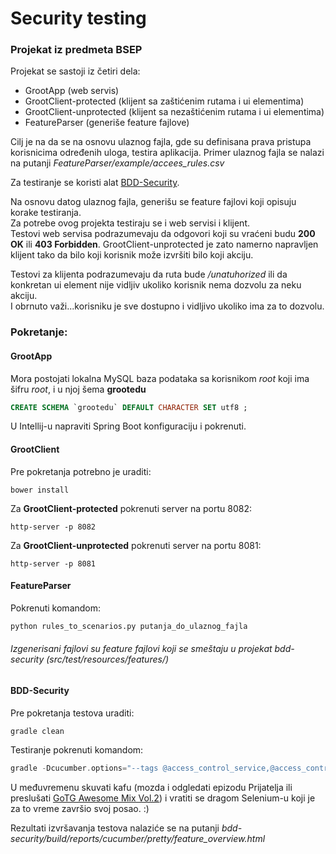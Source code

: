 # Security testing
### Projekat iz predmeta BSEP

Projekat se sastoji iz četiri dela:
  - GrootApp (web servis)
  - GrootClient-protected (klijent sa zaštićenim rutama i ui elementima)
  - GrootClient-unprotected (klijent sa nezaštićenim rutama i ui elementima)
  - FeatureParser (generiše feature fajlove)
  
Cilj je na da se na osnovu ulaznog fajla, gde su definisana prava pristupa korisnicima određenih uloga, testira aplikacija.
Primer ulaznog fajla se nalazi na putanji *FeatureParser/example/accees_rules.csv*

Za testiranje se koristi alat [BDD-Security](http://www.continuumsecurity.net/bdd-intro.html).<br/>

Na osnovu datog ulaznog fajla, generišu se feature fajlovi koji opisuju korake testiranja.<br/>
Za potrebe ovog projekta testiraju se i web servisi i klijent.<br/>
Testovi web servisa podrazumevaju da odgovori koji su vraćeni budu **200 OK** ili **403 Forbidden**. GrootClient-unprotected je zato namerno napravljen klijent tako da bilo koji korisnik može izvršiti bilo koji akciju. <br/>

Testovi za klijenta podrazumevaju da ruta bude */unatuhorized* ili da konkretan ui element nije vidljiv ukoliko korisnik nema dozvolu za neku akciju. <br/>
I obrnuto važi...korisniku je sve dostupno i vidljivo ukoliko ima za to dozvolu.<br/>

### Pokretanje:
  
#### GrootApp
  
Mora postojati lokalna MySQL baza podataka sa korisnikom *root* koji ima šifru *root*, i u njoj šema **grootedu**
```SQL
CREATE SCHEMA `grootedu` DEFAULT CHARACTER SET utf8 ;
 ```
 U Intellij-u napraviti Spring Boot konfiguraciju i pokrenuti.
 
 #### GrootClient
 
 Pre pokretanja potrebno je uraditi:
 ```
 bower install
 ```
 Za **GrootClient-protected** pokrenuti server na portu 8082:
 ```
 http-server -p 8082
 ```
 Za **GrootClient-unprotected** pokrenuti server na portu 8081:
 ```
 http-server -p 8081
 ```
 
 #### FeatureParser
 Pokrenuti komandom:
 ```python
 python rules_to_scenarios.py putanja_do_ulaznog_fajla
 ```
 ###### Izgenerisani fajlovi su feature fajlovi koji se smeštaju u projekat bdd-security (*src/test/resources/features/*)
 
 #### BDD-Security
 
 Pre pokretanja testova uraditi:
 ```gradle
 gradle clean
 ```
 
 Testiranje pokrenuti komandom:
 ```gradle
 gradle -Dcucumber.options="--tags @access_control_service,@access_control_client"
 ```
 U međuvremenu skuvati kafu (mozda i odgledati epizodu Prijatelja ili preslušati [GoTG Awesome Mix Vol.2](https://youtu.be/0TqM7F11LA4)) i vratiti se dragom Selenium-u koji je za to vreme završio svoj posao. :)
 
 
 Rezultati izvršavanja testova nalaziće se na putanji *bdd-security/build/reports/cucumber/pretty/feature_overview.html*
 

